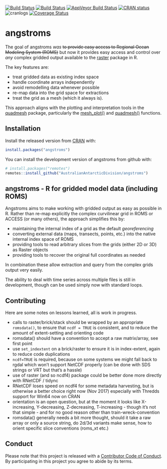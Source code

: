 
[![Build
Status](http://badges.herokuapp.com/travis/AustralianAntarcticDivision/angstroms?branch=master&env=BUILD_NAME=trusty_release&label=ubuntu)](https://travis-ci.org/AustralianAntarcticDivision/angstroms)
[![Build
Status](http://badges.herokuapp.com/travis/AustralianAntarcticDivision/angstroms?branch=master&env=BUILD_NAME=osx_release&label=osx)](https://travis-ci.org/AustralianAntarcticDivision/angstroms)
[![AppVeyor Build
Status](https://ci.appveyor.com/api/projects/status/github/mdsumner/angstroms?branch=master&svg=true)](https://ci.appveyor.com/project/mdsumner/angstroms)
[![CRAN
status](http://www.r-pkg.org/badges/version/angstroms)](https://cran.r-project.org/package=angstroms)
![cranlogs](http://cranlogs.r-pkg.org./badges/angstroms) [![Coverage
Status](https://img.shields.io/codecov/c/github/AustralianAntarcticDivision/angstroms/master.svg)](https://codecov.io/github/AustralianAntarcticDivision/angstroms?branch=master)

<!-- README.md is generated from README.Rmd. Please edit that file -->

# angstroms

The goal of angstroms *was* ~~to provide easy access to Regional Ocean
Modeling System (ROMS)~~ but now it provides easy access and control
over *any* complex gridded output available to the
[raster](https://CRAN.R-project.org/package=raster) package in R.

The key features are:

  - treat gridded data as existing index space
  - handle coordinate arrays independently
  - avoid remodelling data whenever possible
  - re-map data into the grid space for extractions
  - treat the grid as a mesh (which it always is).

This approach aligns with the plotting and interpretation tools in the
[quadmesh](https://CRAN.R-project.org/package=quadmesh) package,
particularly the
[mesh\_plot()](https://hypertidy.github.io/quadmesh/reference/mesh_plot.html)
and
[quadmesh()](https://hypertidy.github.io/quadmesh/reference/quadmesh.html)
functions.

## Installation

Install the released version from [CRAN](https://CRAN.R-project.org/)
with:

``` r
install.packages("angstroms")
```

You can install the development version of angstroms from github with:

``` r
# install.packages("remotes")
remotes::install_github("AustralianAntarcticDivision/angstroms")
```

## angstroms - R for gridded model data (including ROMS)

Angstroms aims to make working with gridded output as easy as possible
in R. Rather than re-map explicitly the complex curvilinear grid in ROMS
or ACCESS (or many others), the approach simplifies this by:

  - maintaining the internal index of a grid as the default
    *georeferencing*
  - converting external data (maps, transects, points, etc.) into the
    native internal index space of ROMS
  - providing tools to read arbitrary slices from the grids (either 2D
    or 3D) as Raster objects
  - providing tools to recover the original full coordinates as needed

In combination these allow extraction and query from the complex grids
output very easily.

The ability to deal with time series across multiple files is still in
development, though can be used simply now with standard loops.

## Contributing

Here are some notes on lessons learned, all is work in progress.

  - calls to raster/brick/stack should be wrapped by an appropriate
    `romsdata()`, to ensure that `ncdf = TRUE` is consistent, and to
    reduce the amount of extent-setting and orienting code
  - romsdata() should have a convention to accept a raw matrix/array,
    see first point
  - use `set_indextent` on a brick/raster to ensure it is in
    index-extent, again to reduce code duplications
  - `ncdf=TRUE` is required, because on some systems we might fall back
    to rgdal which won’t support NetCDF properly (can be done with SDS
    strings or VRT but that’s a hassle)
  - use of raster (and so ncdf4) package could be better done more
    directly with RNetCDF / tidync
  - RNetCDF loses speed on ncdf4 for some metadata harvesting, but is
    otherwise a better choice right now (Nov 2017) especially with
    Thredds support for Win64 now on CRAN
  - orientation is an open question, but at the moment it looks like
    X-increasing, Y-decreasing, Z-decreasing, T-increasing - though it’s
    not that simple - and for no good reason other than
    train-wreck-convention
  - romsdata() generally needs a bit more thought, should it take a raw
    array or only a source string, do 2d/3d variants make sense, how to
    orient specific slice conventions (roms\_xt etc.)

## Conduct

Please note that this project is released with a [Contributor Code of
Conduct](CONDUCT.md). By participating in this project you agree to
abide by its terms.
